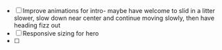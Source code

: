 - [ ] Improve animations for intro- maybe have welcome to slid in a litter slower, slow down near center and continue moving slowly, then have heading fizz out
- [ ] Responsive sizing for hero
- [ ]
